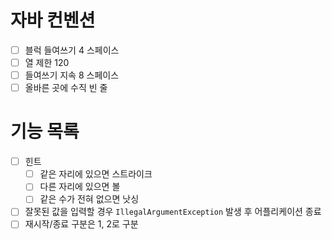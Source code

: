 # 자바 컨벤션
- [ ] 블럭 들여쓰기 4 스페이스
- [ ] 열 제한 120
- [ ] 들여쓰기 지속 8 스페이스
- [ ] 올바른 곳에 수직 빈 줄

# 기능 목록
- [ ] 힌트
  - [ ] 같은 자리에 있으면 스트라이크
  - [ ] 다른 자리에 있으면 볼
  - [ ] 같은 수가 전혀 없으면 낫싱
- [ ] 잘못된 값을 입력할 경우 `IllegalArgumentException` 발생 후 어플리케이션 종료
- [ ] 재시작/종료 구분은 1, 2로 구분